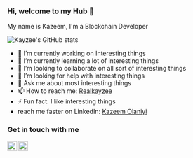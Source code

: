 ### Hi, welcome to my Hub 👋

My name is Kazeem, I'm a Blockchain Developer

![Kayzee's GitHub stats](https://github-readme-stats.vercel.app/api?username=Realkayzee&show_icons=true&theme=radical&hide=contribs&count_private=true&rank_icon=github)


- 🔭 I’m currently working on Interesting things
- 🌱 I’m currently learning a lot of interesting things
- 👯 I’m looking to collaborate on all sort of interesting things
- 🤔 I’m looking for help with interesting things
- 💬 Ask me about most interesting things
- 📫 How to reach me: [Realkayzee](https://twitter.com/Real_kayzee1)
- ⚡ Fun fact: I like interesting things
- reach me faster on LinkedIn: [Kazeem Olaniyi](https://www.linkedin.com/in/kazeem-olaniyi-9a9943155)


### Get in touch with me
<a href="https://twitter.com/Real_kayzee1">
  <img align="left" alt="Kayzee | Twitter" width="22px" src="https://raw.githubusercontent.com/peterthehan/peterthehan/master/assets/twitter.svg" />
</a>

<a href="https://www.linkedin.com/in/kazeem-olaniyi-9a9943155/">
  <img align="left" alt="Olaniyi Kazeem LinkedIN" width="22px" src="https://raw.githubusercontent.com/peterthehan/peterthehan/master/assets/linkedin.svg" />
</a>

